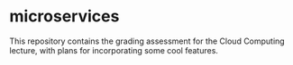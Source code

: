 # microservices
This repository contains the grading assessment for the Cloud Computing lecture, with plans for incorporating some cool features.
